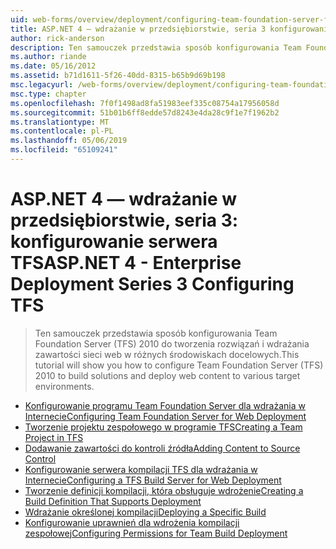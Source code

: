 ```yaml
---
uid: web-forms/overview/deployment/configuring-team-foundation-server-for-web-deployment/index
title: ASP.NET 4 — wdrażanie w przedsiębiorstwie, seria 3 konfigurowania programu TFS | Dokumentacja firmy Microsoft
author: rick-anderson
description: Ten samouczek przedstawia sposób konfigurowania Team Foundation Server (TFS) 2010 do tworzenia rozwiązań i wdrażania zawartości sieci web w różnych środowiskach docelowych.
ms.author: riande
ms.date: 05/16/2012
ms.assetid: b71d1611-5f26-40dd-8315-b65b9d69b198
msc.legacyurl: /web-forms/overview/deployment/configuring-team-foundation-server-for-web-deployment
msc.type: chapter
ms.openlocfilehash: 7f0f1498ad8fa51983eef335c08754a17956058d
ms.sourcegitcommit: 51b01b6ff8edde57d8243e4da28c9f1e7f1962b2
ms.translationtype: MT
ms.contentlocale: pl-PL
ms.lasthandoff: 05/06/2019
ms.locfileid: "65109241"
---
```

# <a name="aspnet-4---enterprise-deployment-series-3-configuring-tfs"></a><span data-ttu-id="a162f-103">ASP.NET 4 — wdrażanie w przedsiębiorstwie, seria 3: konfigurowanie serwera TFS</span><span class="sxs-lookup"><span data-stu-id="a162f-103">ASP.NET 4 - Enterprise Deployment Series 3 Configuring TFS</span></span>

> <span data-ttu-id="a162f-104">Ten samouczek przedstawia sposób konfigurowania Team Foundation Server (TFS) 2010 do tworzenia rozwiązań i wdrażania zawartości sieci web w różnych środowiskach docelowych.</span><span class="sxs-lookup"><span data-stu-id="a162f-104">This tutorial will show you how to configure Team Foundation Server (TFS) 2010 to build solutions and deploy web content to various target environments.</span></span>

- [<span data-ttu-id="a162f-105">Konfigurowanie programu Team Foundation Server dla wdrażania w Internecie</span><span class="sxs-lookup"><span data-stu-id="a162f-105">Configuring Team Foundation Server for Web Deployment</span></span>](configuring-team-foundation-server-for-web-deployment.md)
- [<span data-ttu-id="a162f-106">Tworzenie projektu zespołowego w programie TFS</span><span class="sxs-lookup"><span data-stu-id="a162f-106">Creating a Team Project in TFS</span></span>](creating-a-team-project-in-tfs.md)
- [<span data-ttu-id="a162f-107">Dodawanie zawartości do kontroli źródła</span><span class="sxs-lookup"><span data-stu-id="a162f-107">Adding Content to Source Control</span></span>](adding-content-to-source-control.md)
- [<span data-ttu-id="a162f-108">Konfigurowanie serwera kompilacji TFS dla wdrażania w Internecie</span><span class="sxs-lookup"><span data-stu-id="a162f-108">Configuring a TFS Build Server for Web Deployment</span></span>](configuring-a-tfs-build-server-for-web-deployment.md)
- [<span data-ttu-id="a162f-109">Tworzenie definicji kompilacji, która obsługuje wdrożenie</span><span class="sxs-lookup"><span data-stu-id="a162f-109">Creating a Build Definition That Supports Deployment</span></span>](creating-a-build-definition-that-supports-deployment.md)
- [<span data-ttu-id="a162f-110">Wdrażanie określonej kompilacji</span><span class="sxs-lookup"><span data-stu-id="a162f-110">Deploying a Specific Build</span></span>](deploying-a-specific-build.md)
- [<span data-ttu-id="a162f-111">Konfigurowanie uprawnień dla wdrożenia kompilacji zespołowej</span><span class="sxs-lookup"><span data-stu-id="a162f-111">Configuring Permissions for Team Build Deployment</span></span>](configuring-permissions-for-team-build-deployment.md)
